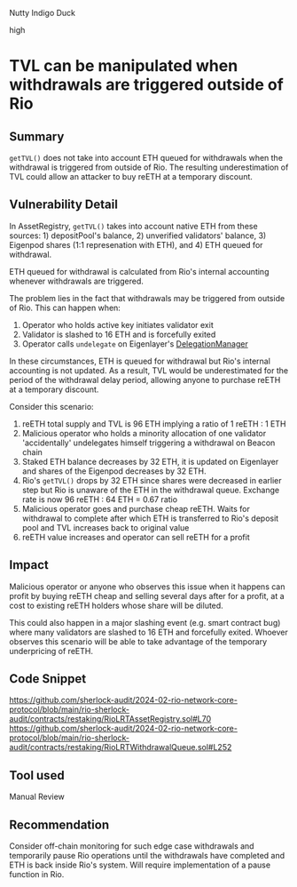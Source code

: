 Nutty Indigo Duck

high

# TVL can be manipulated when withdrawals are triggered outside of Rio

## Summary
`getTVL()` does not take into account ETH queued for withdrawals when the withdrawal is triggered from outside of Rio. The resulting underestimation of TVL could allow an attacker to buy reETH at a temporary discount.

## Vulnerability Detail
In AssetRegistry, `getTVL()` takes into account native ETH from these sources: 1) depositPool's balance, 2) unverified validators' balance, 3) Eigenpod shares (1:1 represenation with ETH), and 4) ETH queued for withdrawal. 

ETH queued for withdrawal is calculated from Rio's internal accounting whenever withdrawals are triggered. 

The problem lies in the fact that withdrawals may be triggered from outside of Rio. This can happen when:
1) Operator who holds active key initiates validator exit 
2) Validator is slashed to 16 ETH and is forcefully exited
3) Operator calls `undelegate` on Eigenlayer's [DelegationManager](https://github.com/Layr-Labs/eigenlayer-contracts/blob/v0.2.1-goerli-m2/src/contracts/core/DelegationManager.sol#L211C5-L221C11)

In these circumstances, ETH is queued for withdrawal but Rio's internal accounting is not updated. As a result, TVL would be underestimated for the period of the withdrawal delay period, allowing anyone to purchase reETH at a temporary discount.

Consider this scenario: 
1. reETH total supply and TVL is 96 ETH implying a ratio of 1 reETH : 1 ETH
2. Malicious operator who holds a minority allocation of one validator 'accidentally' undelegates himself triggering a withdrawal on Beacon chain
3. Staked ETH balance decreases by 32 ETH, it is updated on Eigenlayer and shares of the Eigenpod decreases by 32 ETH. 
4. Rio's `getTVL()` drops by 32 ETH since shares were decreased in earlier step but Rio is unaware of the ETH in the withdrawal queue. Exchange rate is now  96 reETH : 64 ETH = 0.67 ratio
5. Malicious operator goes and purchase cheap reETH. Waits for withdrawal to complete after which ETH is transferred to Rio's deposit pool and TVL increases back to original value
6. reETH value increases and operator can sell  reETH for a profit

## Impact
Malicious operator or anyone who observes this issue when it happens can profit by buying reETH cheap and selling several days after for a profit, at a cost to existing reETH holders whose share will be diluted. 

This could also happen in a major slashing event (e.g. smart contract bug) where many validators are slashed to 16 ETH and forcefully exited. Whoever observes this scenario will be able to take advantage of the temporary underpricing of reETH.

## Code Snippet
https://github.com/sherlock-audit/2024-02-rio-network-core-protocol/blob/main/rio-sherlock-audit/contracts/restaking/RioLRTAssetRegistry.sol#L70
https://github.com/sherlock-audit/2024-02-rio-network-core-protocol/blob/main/rio-sherlock-audit/contracts/restaking/RioLRTWithdrawalQueue.sol#L252

## Tool used
Manual Review

## Recommendation
Consider off-chain monitoring for such edge case withdrawals and temporarily pause Rio operations until the withdrawals have completed and ETH is back inside Rio's system. Will require implementation of a pause function in Rio. 